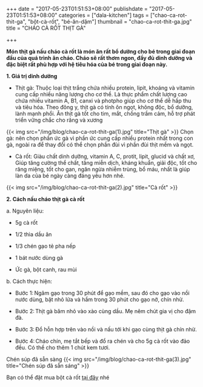 +++
date = "2017-05-23T01:51:53+08:00"
publishdate = "2017-05-23T01:51:53+08:00"
categories = ["dala-kitchen"]
tags = ["chao-ca-rot-thit-ga", "bột-cà-rốt", "bé-ăn-dặm"]
thumbnail = "chao-ca-rot-thit-ga.jpg"
title = "CHÁO CÀ RỐT THỊT GÀ"

+++
 
**Món thịt gà nấu cháo cà rốt là món ăn rất bổ dưỡng cho bé trong giai đoạn đầu của quá trình ăn cháo. Cháo sẽ rất thơm ngon, đầy đủ dinh dưỡng và đặc biệt rất phù hợp với hệ tiêu hóa của bé trong giai đoạn này.**

**1. Giá trị dinh dưỡng**

+ Thịt gà:
Thuộc loại thịt trắng chứa nhiều protein, lipit, khoáng và vitamin cung cấp nhiều năng lượng cho cơ thể. Là thực phẩm chất lượng cao chứa nhiều vitamin A, B1, canxi và photpho giúp cho cơ thể dễ hấp thu và tiêu hóa. Theo đông y, thịt gà có tính ôn ngọt, không độc, bổ dưỡng, lành mạnh phổi. Ăn thịt gà tốt cho tim, mắt, chống trầm cảm, hỗ trợ phát triển vững chắc cho răng và xương

{{< img src="/img/blog/chao-ca-rot-thit-ga(1).jpg" title="Thịt gà" >}}
Chọn gà: nên chọn phần ức gà vì phần ức cung cấp nhiều protein nhất trong con gà, ngoài ra để thay đổi có thể chọn phần đùi vì phần đùi thịt mềm và ngọt.

+ Cà rốt:
Giàu chất dinh dưỡng, vitamin A, C, protit, lipit, glucid và chất xơ, Giúp tăng cường thể chất, tăng miễn dịch, kháng khuẩn, giải độc, tốt cho răng miệng, tốt cho gan, ngăn ngừa nhiễm trùng, bổ máu, nhất là giúp làn da của bé ngày càng đáng yêu hơn nhé.

{{< img src="/img/blog/chao-ca-rot-thit-ga(2).jpg" title="Cà rốt" >}}

**2. Cách nấu cháo thịt gà cà rốt**

a. Nguyên liệu: 

- 5g cà rốt 

- 1/2 thìa dầu ăn  

- 1/3 chén gạo tẻ pha nếp 

- 1 bát nước dùng gà 

- Ức gà, bột canh, rau mùi

b. Cách thực hiện: 

- Bước 1: Ngâm gạo trong 30 phút để gạo mềm, sau đó cho gạo vào nồi nước dùng, bật nhỏ lửa và hầm trong 30 phút cho gạo nở, chín nhừ. 

- Bước 2: Thịt gà băm nhỏ vào xào cùng dầu. Mẹ nêm chút gia vị cho đậm đà. 

- Bước 3: Đổ hỗn hợp trên vào nồi và nấu tới khi gạo cùng thịt gà chín nhừ. 

- Bước 4: Cháo chín, mẹ tắt bếp và đổ ra chén và cho 5g cà rốt vào đảo đều. Có thể cho thêm 1 chút kem tươi.  

Chén súp đã sẵn sàng 
{{< img src="/img/blog/chao-ca-rot-thit-ga(3).jpg" title="Chén súp đã sẵn sáng" >}}

Bạn có thể đặt mua bột cà rốt [tại đây](/san-pham/bột-cà-rốt-50g/) nhé
